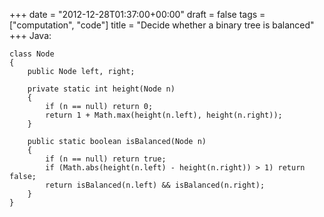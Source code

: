 +++
date = "2012-12-28T01:37:00+00:00"
draft = false
tags = ["computation", "code"]
title = "Decide whether a binary tree is balanced"
+++
Java:

    class Node
    {
        public Node left, right;
    
        private static int height(Node n)
        {
            if (n == null) return 0;
            return 1 + Math.max(height(n.left), height(n.right));
        }
    
        public static boolean isBalanced(Node n)
        {
            if (n == null) return true;
            if (Math.abs(height(n.left) - height(n.right)) > 1) return false;
            return isBalanced(n.left) && isBalanced(n.right);
        }
    }